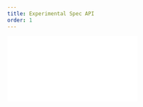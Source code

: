 ```yaml
---
title: Experimental Spec API
order: 1
---
```


<embed src="@/docs/manual/extra-topics/experimental-spec-api.zh.md"></embed>
